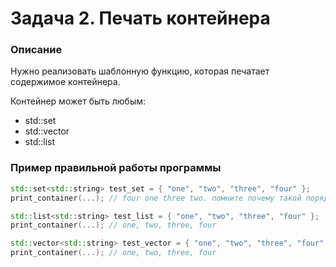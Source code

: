# Задача 2. Печать контейнера

### Описание
Нужно реализовать шаблонную функцию, которая печатает содержимое контейнера.

Контейнер может быть любым:
- std::set
- std::vector
- std::list

### Пример правильной работы программы

```C++
std::set<std::string> test_set = { "one", "two", "three", "four" };
print_container(...); // four one three two. помните почему такой порядок? :)

std::list<std::string> test_list = { "one", "two", "three", "four" };
print_container(...); // one, two, three, four

std::vector<std::string> test_vector = { "one", "two", "three", "four" };
print_container(...); // one, two, three, four
```
